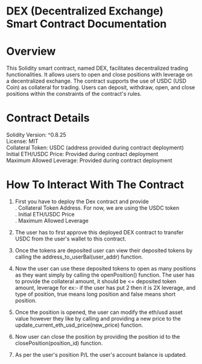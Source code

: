 # DEX (Decentralized Exchange) Smart Contract Documentation

# Overview
This Solidity smart contract, named DEX, facilitates decentralized trading functionalities. It allows users to open and close positions with leverage on a decentralized exchange. The contract supports the use of USDC (USD Coin) as collateral for trading. Users can deposit, withdraw, open, and close positions within the constraints of the contract's rules.

# Contract Details
Solidity Version: ^0.8.25 <br />
License: MIT <br />
Collateral Token: USDC (address provided during contract deployment) <br />
Initial ETH/USDC Price: Provided during contract deployment <br />
Maximum Allowed Leverage: Provided during contract deployment <br />

# How To Interact With The Contract
1. First you have to deploy the Dex contract and provide <br/>
   . Collateral Token Address. For now, we are using the USDC token <br/> 
   . Initial ETH/USDC Price <br/>
   . Maximum Allowed Leverage <br/>

2. The user has to first approve this deployed DEX contract to transfer USDC from the user's wallet to this contract.
3. Once the tokens are deposited user can view their deposited tokens by calling the address_to_userBal(user_addr) function.
4. Now the user can use these deposited tokens to open as many positions as they want simply by calling the openPosition() function. The user has to provide the collateral amount, it should be <= deposited token amount, leverage for ex:- if the user has put 2 then it is 2X leverage, and type of position, true means long position and false means short position.
5. Once the position is opened, the user can modify the eth/usd asset value however they like by calling and providing a new price to the update_current_eth_usd_price(new_price) function.
6. Now user can close the position by providing the position id to the closePosition(position_id) function.
7. As per the user's position P/L the user's account balance is updated.
